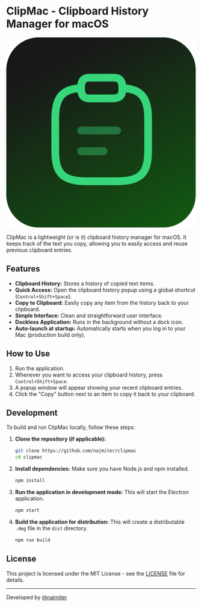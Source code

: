 # ClipMac - Clipboard History Manager for macOS

<p align="center">
  <img src="assets/icon.png" alt="ClipMac Icon">
</p>

ClipMac is a lightweight (or is it) clipboard history manager for macOS. It keeps track of the text you copy, allowing you to easily access and reuse previous clipboard entries.

## Features

- **Clipboard History:** Stores a history of copied text items.
- **Quick Access:** Open the clipboard history popup using a global shortcut (`Control+Shift+Space`).
- **Copy to Clipboard:** Easily copy any item from the history back to your clipboard.
- **Simple Interface:** Clean and straightforward user interface.
- **Dockless Application:** Runs in the background without a dock icon.
- **Auto-launch at startup:** Automatically starts when you log in to your Mac (production build only).

## How to Use

1.  Run the application.
2.  Whenever you want to access your clipboard history, press `Control+Shift+Space`.
3.  A popup window will appear showing your recent clipboard entries.
4.  Click the "Copy" button next to an item to copy it back to your clipboard.

## Development

To build and run ClipMac locally, follow these steps:

1.  **Clone the repository (if applicable):**

    ```bash
    git clone https://github.com/najmiter/clipmac
    cd clipmac
    ```

2.  **Install dependencies:**
    Make sure you have Node.js and npm installed.

    ```bash
    npm install
    ```

3.  **Run the application in development mode:**
    This will start the Electron application.

    ```bash
    npm start
    ```

4.  **Build the application for distribution:**
    This will create a distributable `.dmg` file in the `dist` directory.
    ```bash
    npm run build
    ```

## License

This project is licensed under the MIT License - see the [LICENSE](LICENSE) file for details.

---

Developed by [@najmiter](https://github.com/najmiter)

